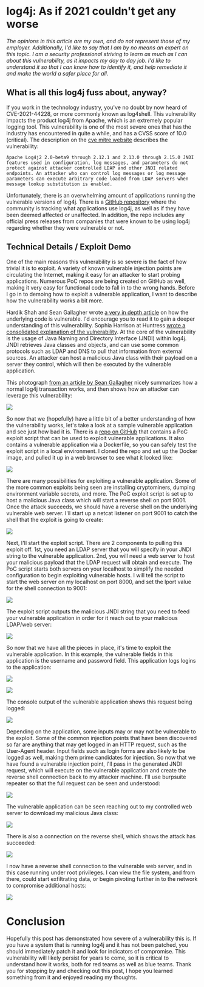 # log4j: As if 2021 couldn't get any worse

*The opinions in this article are my own, and do not represent those of my employer. Additionally, I'd like to say that I am by no means an expert on this topic. I am a security professional striving to learn as much as I can about this vulnerability, as it impacts my day to day job. I'd like to understand it so that I can know how to identify it, and help remediate it and make the world a safer place for all.*

## What is all this log4j fuss about, anyway?

If you work in the technology industry, you've no doubt by now heard of CVE-2021-44228, or more commonly known as log4shell. This vulnerability impacts the product log4j from Apache, which is an extremely popular logging tool. This vulnerability is one of the most severe ones that has the industry has encountered in quite a while, and has a CVSS score of 10.0 (critical). The description on the [cve mitre website](https://cve.mitre.org/cgi-bin/cvename.cgi?name=CVE-2021-44228) describes the vulnerability:

```
Apache Log4j2 2.0-beta9 through 2.12.1 and 2.13.0 through 2.15.0 JNDI features used in configuration, log messages, and parameters do not protect against attacker controlled LDAP and other JNDI related endpoints. An attacker who can control log messages or log message parameters can execute arbitrary code loaded from LDAP servers when message lookup substitution is enabled.
```

Unfortunately, there is an overwhelming amount of applications running the vulnerable versions of log4j. There is a [GitHub repository](https://github.com/cisagov/log4j-affected-db/blob/develop/SOFTWARE-LIST.md) where the community is tracking what applications use log4j, as well as if they have been deemed affected or unaffected. In addition, the repo includes any official press releases from companies that were known to be using log4j regarding whether they were vulnerable or not.

## Technical Details / Exploit Demo

One of the main reasons this vulnerability is so severe is the fact of how trivial it is to exploit. A variety of known vulnerable injection points are circulating the Internet, making it easy for an attacker to start probing applications. Numerous PoC repos are being created on GitHub as well, making it very easy for functional code to fall in to the wrong hands. Before I go in to demoing how to exploit a vulnerable application, I want to describe how the vulnerability works a bit more.

Hardik Shah and Sean Gallagher wrote [a very in depth article](https://news.sophos.com/en-us/2021/12/17/inside-the-code-how-the-log4shell-exploit-works/) on how the underlying code is vulnerable. I'd encourage you to read it to gain a deeper understanding of this vulnerability. Sophia Harrison at Huntress [wrote a consolidated explanation of the vulnerability](https://www.huntress.com/blog/the-year-from-hell-plus-log4shell-a-tradecraft-tuesday-recap). At the core of the vulnerability is the usage of Java Naming and Directory Interface (JNDI) within log4j. JNDI retrieves Java classes and objects, and can use some common protocols such as LDAP and DNS to pull that information from external sources. An attacker can host a malicious Java class with their payload on a server they control, which will then be executed by the vulnerable application.

This photograph [from an article by Sean Gallagher](https://news.sophos.com/en-us/2021/12/12/log4shell-hell-anatomy-of-an-exploit-outbreak/) nicely summarizes how a normal log4j transaction works, and then shows how an attacker can leverage this vulnerability:

![](images/log4j_how-1.png)

So now that we (hopefully) have a little bit of a better understanding of how the vulnerability works, let's take a look at a sample vulnerable application and see just how bad it is. There is a [repo on GitHub](https://github.com/kozmer/log4j-shell-poc) that contains a PoC exploit script that can be used to exploit vulnerable applications. It also contains a vulnerable application via a Dockerfile, so you can safely test the exploit script in a local environment. I cloned the repo and set up the Docker image, and pulled it up in a web browser to see what it looked like:

![](images/vulnerable-app.png)

There are many possibilities for exploiting a vulnerable application. Some of the more common exploits being seen are installing cryptominers, dumping environment variable secrets, and more. The PoC exploit script is set up to host a malicious Java class which will start a reverse shell on port 9001. Once the attack succeeds, we should have a reverse shell on the underlying vulnerable web server. I'll start up a netcat listener on port 9001 to catch the shell that the exploit is going to create:

![](images/start-nc-9001.png)

Next, I'll start the exploit script. There are 2 components to pulling this exploit off. 1st, you need an LDAP server that you will specify in your JNDI string to the vulnerable application. 2nd, you will need a web server to host your malicious payload that the LDAP request will obtain and execute. The PoC script starts both servers on your localhost to simplify the needed configuration to begin exploiting vulnerable hosts. I will tell the script to start the web server on my localhost on port 8000, and set the lport value for the shell connection to 9001:

![](images/poc-start.png)

The exploit script outputs the malicious JNDI string that you need to feed your vulnerable application in order for it reach out to your malicious LDAP/web server:

![](images/malicious-jndi-string.png)

So now that we have all the pieces in place, it's time to exploit the vulnerable application. In this example, the vulnerable fields in this application is the username and password field. This application logs logins to the application: 

![](images/test-test.png)

![](images/we-will-log-your-information.png)

The console output of the vulnerable application shows this request being logged:

![](images/log4j-logged.png)

Depending on the application, some inputs may or may not be vulnerable to the exploit. Some of the common injection points that have been discovered so far are anything that may get logged in an HTTP request, such as the User-Agent header. Input fields such as login forms are also likely to be logged as well, making them prime candidates for injection. So now that we have found a vulnerable injection point, I'll pass in the generated JNDI request, which will execute on the vulnerable application and create the reverse shell connection back to my attacker machine. I'll use burpsuite repeater so that the full request can be seen and understood:

![](images/burpsuite-request.png)

The vulnerable application can be seen reaching out to my controlled web server to download my malicious Java class:

![](images/get-request-java-class.png)

There is also a connection on the reverse shell, which shows the attack has succeeded:

![](images/shell-connected.png)

I now have a reverse shell connection to the vulnerable web server, and in this case running under root privileges. I can view the file system, and from there, could start exfiltrating data, or begin pivoting further in to the network to compromise additional hosts:

![](images/pwned.png)

# Conclusion

Hopefully this post has demonstrated how severe of a vulnerability this is. If you have a system that is running log4j and it has not been patched, you should immediately patch it and look for indicators of compromise. This vulnerability will likely persist for years to come, so it is critical to understand how it works, both for red teams as well as blue teams. Thank you for stopping by and checking out this post, I hope you learned something from it and enjoyed reading my thoughts.
